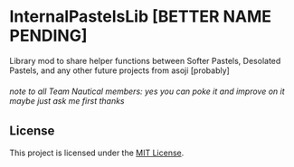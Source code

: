 # InternalPastelsLib [BETTER NAME PENDING]

Library mod to share helper functions between Softer Pastels, Desolated Pastels, and any other future projects from asoji [probably]

###### note to all Team Nautical members: yes you can poke it and improve on it maybe just ask me first thanks

## License
This project is licensed under the [MIT License](LICENSE).